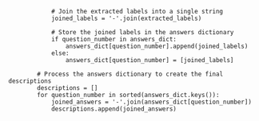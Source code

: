 
                # Join the extracted labels into a single string
                joined_labels = '-'.join(extracted_labels)

                # Store the joined labels in the answers dictionary
                if question_number in answers_dict:
                    answers_dict[question_number].append(joined_labels)
                else:
                    answers_dict[question_number] = [joined_labels]

            # Process the answers dictionary to create the final descriptions
            descriptions = []
            for question_number in sorted(answers_dict.keys()):
                joined_answers = '-'.join(answers_dict[question_number])
                descriptions.append(joined_answers)
